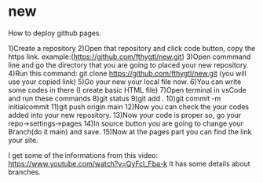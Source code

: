 # new
How to deploy github pages.

1)Create a repository
2)Open that repository and click code button, copy the https link. example:(https://github.com/fthygtl/new.git)
3)Open commmand line and go the directory that you are going to placed your new repository.
4)Run this command: git clone https://github.com/fthygtl/new.git  (you will use your copied link)
5)Go your new your local file now.
6)You can write some codes in there (I create basic HTML file)
7)Open terminal in vsCode and run these commands
8)git status
9)git add .
10)git commit -m initialcommit
11)git push origin main
12)Now you can check the your codes added into your new repository.
13)Now your code is proper so, go your repo->settings->pages
14)In source button you are going to change your Branch(do it main) and save.
15)Now at the pages part you can find the link your site.


I get some of the informations from this video: https://www.youtube.com/watch?v=QyFcl_Fba-k
It has some details about branches.
